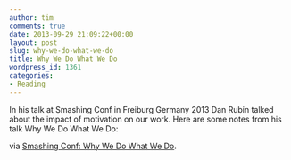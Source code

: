```yaml
---
author: tim
comments: true
date: 2013-09-29 21:09:22+00:00
layout: post
slug: why-we-do-what-we-do
title: Why We Do What We Do
wordpress_id: 1361
categories:
- Reading
---
```


In his talk at Smashing Conf in Freiburg Germany 2013 Dan Rubin talked about the impact of motivation on our work. Here are some notes from his talk Why We Do What We Do:

via [Smashing Conf: Why We Do What We Do](http://www.lukew.com/ff/entry.asp?1791=).
